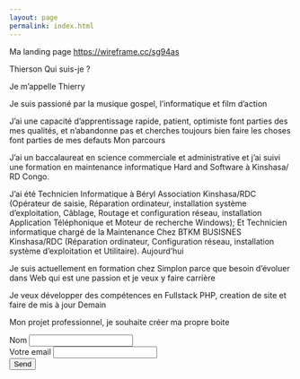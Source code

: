 ```yaml
---
layout: page
permalink: index.html
---
```


Ma landing page
https://wireframe.cc/sg94as



Thierson
Qui suis-je ?

Je m’appelle Thierry

Je suis passioné par la musique gospel, l’informatique et film d’action

J’ai une capacité d’apprentissage rapide, patient, optimiste font parties des mes qualités, et n’abandonne pas et cherches toujours bien faire les choses font parties de mes defauts
Mon parcours

J’ai un baccalaureat en science commerciale et administrative et j’ai suivi une formation en maintenance informatique Hard and Software à Kinshasa/ RD Congo.

J’ai été Technicien Informatique à Béryl Association Kinshasa/RDC
(Opérateur de saisie, Réparation ordinateur, installation système d’exploitation,
Câblage, Routage et configuration réseau, installation Application Téléphonique et
Moteur de recherche Windows);
Et Technicien informatique chargé de la Maintenance Chez BTKM BUSISNES
Kinshasa/RDC (Réparation ordinateur, Configuration réseau, installation système
d’exploitation et Utilitaire).
Aujourd’hui

Je suis actuellement en formation chez Simplon parce que besoin d’évoluer dans Web qui est une passion et je veux y faire carrière

Je veux développer des compétences en Fullstack PHP, creation de site et faire de mis à jour
Demain

Mon projet professionnel, je souhaite créer ma propre boite

<section>
<form action="https://formspree.io/mbuyithierry@gmail.com"
      method="POST">
    <div class="nom">Nom
        <input type="text" name="name">
    </div>
    <div class="email">Votre email
        <input type="email" name="_replyto">
    </div>
    <div class="submit">
    <input type="submit" value="Send">
    </div>
</form>
</section>
